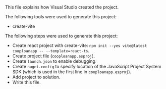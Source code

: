 This file explains how Visual Studio created the project.

The following tools were used to generate this project:
- create-vite

The following steps were used to generate this project:
- Create react project with create-vite: `npm init --yes vite@latest cooploanapp -- --template=react-ts`.
- Create project file (`cooploanapp.esproj`).
- Create `launch.json` to enable debugging.
- Create `nuget.config` to specify location of the JavaScript Project System SDK (which is used in the first line in `cooploanapp.esproj`).
- Add project to solution.
- Write this file.
